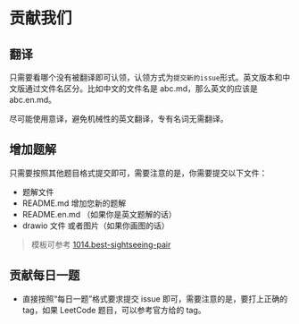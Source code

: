 # 贡献我们

## 翻译

只需要看哪个没有被翻译即可认领，认领方式为`提交新的issue`形式。英文版本和中文版通过文件名区分。比如中文的文件名是 abc.md，那么英文的应该是 abc.en.md。

尽可能使用意译，避免机械性的英文翻译，专有名词无需翻译。

## 增加题解

只需要按照其他题目格式提交即可，需要注意的是，你需要提交以下文件：

- 题解文件
- README.md 增加您新的题解
- README.en.md （如果你是英文题解的话）
- drawio 文件 或者图片（如果你画图的话）

> 模板可参考 [1014.best-sightseeing-pair](./templates/problems/1014.best-sightseeing-pair.md)

## 贡献每日一题

- 直接按照“每日一题”格式要求提交 issue 即可，需要注意的是，要打上正确的 tag，如果 LeetCode 题目，可以参考官方给的 tag。
